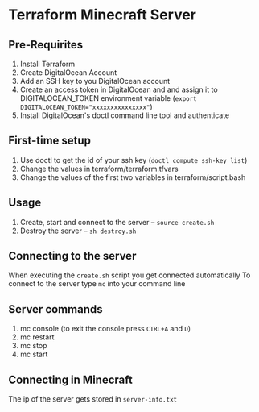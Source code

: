 # Terraform Minecraft Server

## Pre-Requirites
1. Install Terraform
2. Create DigitalOcean Account
3. Add an SSH key to you DigitalOcean account
4. Create an access token in DigitalOcean and and assign it to DIGITALOCEAN_TOKEN environment variable (`export DIGITALOCEAN_TOKEN="xxxxxxxxxxxxxxx"`)
5. Install DigitalOcean's doctl command line tool and authenticate

## First-time setup
1. Use doctl to get the id of your ssh key (`doctl compute ssh-key list`)
2. Change the values in terraform/terraform.tfvars
3. Change the values of the first two variables in terraform/script.bash

## Usage
1. Create, start and connect to the server  – `source create.sh`
2. Destroy the server                       – `sh destroy.sh`

## Connecting to the server
When executing the `create.sh` script you get connected automatically
To connect to the server type `mc` into your command line
## Server commands
1. mc console (to exit the console press `CTRL+A` and `D`)
2. mc restart
3. mc stop
4. mc start

## Connecting in Minecraft
The ip of the server gets stored in `server-info.txt`
